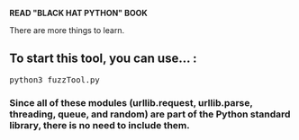 __READ "BLACK HAT PYTHON" BOOK__

There are more things to learn.

## To start this tool, you can use... : 

<pre>
python3 fuzzTool.py
</pre>

### Since all of these modules (urllib.request, urllib.parse, threading, queue, and random) are part of the Python standard library, there is no need to include them.
